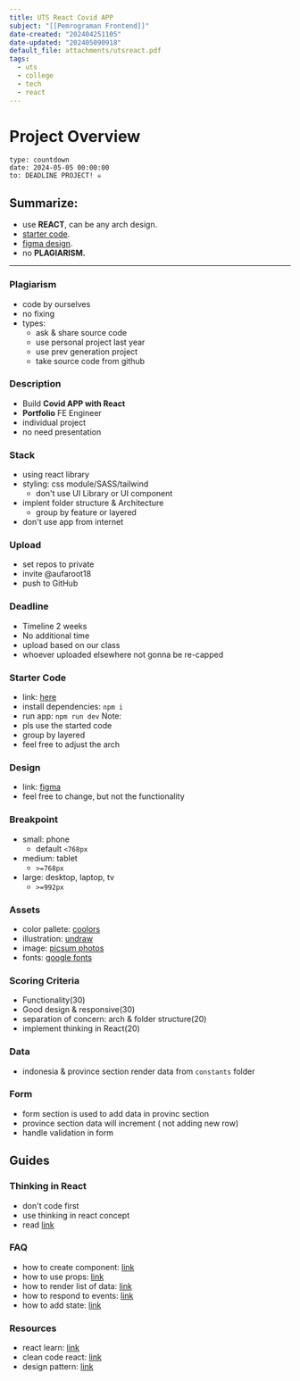 ```yaml
---
title: UTS React Covid APP
subject: "[[Pemrograman Frontend]]"
date-created: "202404251105"
date-updated: "202405090918"
default_file: attachments/utsreact.pdf
tags:
  - uts
  - college
  - tech
  - react
---
```

# Project Overview


```widgets
type: countdown
date: 2024-05-05 00:00:00
to: DEADLINE PROJECT! ☠️
```

## Summarize:
- use **REACT**, can be any arch design.
- [starter code](https://github.com/aufaroot18/frontend-engineer/tree/final-project).
- [figma design](https://www.figma.com/file/zMkvp7evO6fN0nhtjShWmO/Covid-App-React---UTS-FE?type=design&node-id=2836:1171&mode=design&t=vfIrEx3kuTpqxj9c-1).
- no **PLAGIARISM.**
---
### Plagiarism
 - code by ourselves
 - no fixing
 - types:
	 - ask & share source code
	 - use personal project last year
	 - use prev generation project
	 - take source code from github
### Description
- Build **Covid APP with React**
- **Portfolio** FE Engineer
- individual project
- no need presentation
### Stack
- using react library
- styling: css module/SASS/tailwind
	- don't use UI Library or UI component
- implent folder structure & Architecture
	- group by feature or layered
- don't use app from internet
### Upload
- set repos to private
- invite @aufaroot18
- push to GitHub
### Deadline
- Timeline 2 weeks
- No additional time
- upload based on our class
- whoever uploaded elsewhere not gonna be re-capped
### Starter Code
- link: [here](https://github.com/aufaroot18/frontend-engineer/tree/final-project)
- install dependencies: `npm i`
- run app: `npm run dev`
Note:
- pls use the started code
- group by layered
- feel free to adjust the arch
### Design
- link: [figma](https://www.figma.com/file/zMkvp7evO6fN0nhtjShWmO/Covid-App-React---UTS-FE?type=design&node-id=2836%3A1171&mode=design&t=vfIrEx3kuTpqxj9c-1)
- feel free to change, but not the functionality
### Breakpoint
- small: phone
	- default `<768px`
- medium: tablet
	- `>=768px`
- large: desktop, laptop, tv
	- `>=992px`
### Assets
- color pallete: [coolors](https://coolors.co/palette/ef476f-ffd166-06d6a0-118ab2-073b4c)
- illustration: [undraw](https://undraw.co/illustrations)
- image: [picsum photos](https://picsum.photos/)
- fonts: [google fonts](https://fonts.google.com/)
### Scoring Criteria
- Functionality(30)
- Good design & responsive(30)
- separation of concern: arch & folder structure(20)
- implement thinking in React(20)
### Data
- indonesia & province section render data from `constants` folder
### Form
- form section is used to add data in provinc section
- province section data will increment ( not adding new row)
- handle validation in form
## Guides
### Thinking in React
- don't code first
- use thinking in react concept
- read [link](https://react.dev/learn/thinking-in-react)
### FAQ
- how to create component: [link](https://react.dev/learn/importing-and-exporting-components)
- how to use props: [link](https://react.dev/learn/passing-props-to-a-component)
- how to render list of data: [link](https://react.dev/learn/rendering-lists)
- how to respond to events: [link](https://react.dev/learn/responding-to-events)
- how to add state: [link](https://react.dev/learn/state-a-components-memory)
### Resources
- react learn: [link](https://react.dev/learn)
- clean code react: [link](https://www.freecodecamp.org/news/best-practices-for-react/)
- design pattern: [link](https://www.patterns.dev/react/)